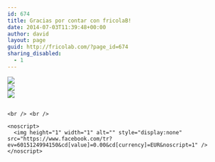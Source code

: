 ```yaml
---
id: 674
title: Gracias por contar con fricolaB!
date: 2014-07-03T11:39:48+00:00
author: david
layout: page
guid: http://fricolab.com/?page_id=674
sharing_disabled:
  - 1
---
```

<div class="container">
  <div class="col-md-4">
  </div>
  
  <div class="col-md-4">
  </div>
  
  <div class="col-md-4">
    <a href="https://www.facebook.com/fricolaB"><img class="img-responsive" src="https://i1.wp.com/fricolab.com/wp-content/uploads/2014/07/facebook.png" data-recalc-dims="1" /></a><br /> <a href="https://www.twitter.com/fricolaB"><img class="img-responsive" src="https://i0.wp.com/fricolab.com/wp-content/uploads/2014/07/twitter.png" data-recalc-dims="1" /></a><br /> <a href="https://plus.google.com/107530411002966478408" rel="publisher"><img class="img-responsive" src="https://i0.wp.com/fricolab.com/wp-content/uploads/2014/07/googleplus.png" data-recalc-dims="1" /></a>
  </div>
</div></div> 

<!-- Google Code for Formulario Web Conversion Page -->


  

  

  


<noscript>
  </p> 
  
  <div style="display:inline;">
    <img height="1" width="1" style="border-style:none;" alt="" src="//www.googleadservices.com/pagead/conversion/977392342/?label=QqwPCIr-vAoQ1qWH0gM&guid=ON&script=0" />
  </div>
  
  <p>
    </noscript>
  </p>
  
  <p>
    <!-- Facebook Conversion Code for Formulario web -->
    
    <br /> <br /> 
    
    <noscript>
      <img height="1" width="1" alt="" style="display:none" src="https://www.facebook.com/tr?ev=6015124994150&cd[value]=0.00&cd[currency]=EUR&noscript=1" />
    </noscript>
  </p>